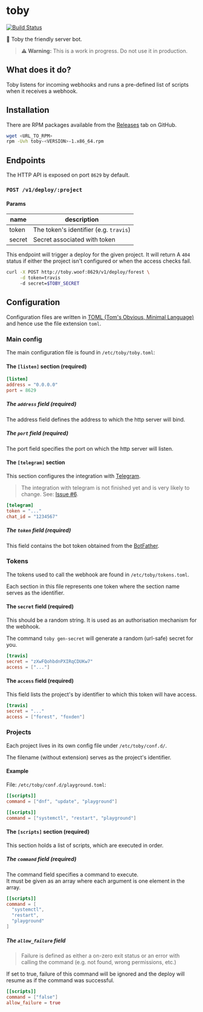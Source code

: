 # toby

[![Build Status](https://travis-ci.org/bash/toby.svg?branch=master)](https://travis-ci.org/bash/toby)

🤖 Toby the friendly server bot.

> **⚠️ Warning:** This is a work in progress. Do not use it in production.

## What does it do?

Toby listens for incoming webhooks and runs a pre-defined list of scripts when it receives a webhook.

## Installation

There are RPM packages available from the [Releases](https://github.com/bash/toby/releases) tab on GitHub.

```sh
wget <URL_TO_RPM>
rpm -Uvh toby-<VERSION>-1.x86_64.rpm
```

## Endpoints

The HTTP API is exposed on port `8629` by default.

### `POST /v1/deploy/:project`

#### Params

| **name** | **description**                        |
| -------- | -------------------------------------- |
| token    | The token's identifier (e.g. `travis`) |
| secret   | Secret associated with token           |

This endpoint will trigger a deploy for the given project. It will return A `404` status if either the project isn't configured or when the access checks fail.

```sh
curl -X POST http://toby.woof:8629/v1/deploy/forest \
     -d token=travis
     -d secret=$TOBY_SECRET
```


## Configuration

Configuration files are written in [TOML (Tom's Obvious, Minimal Language)](https://github.com/toml-lang/toml) and hence use the file extension `toml`.

### Main config

The main configuration file is found in `/etc/toby/toby.toml`:

#### The `[listen]` section (required)

```toml
[listen]
address = "0.0.0.0"
port = 8629
```

##### The `address` field (required)

The address field defines the address to which the http server will bind.

##### The `port` field (required)

The port field specifies the port on which the http server will listen.

#### The `[telegram]` section

This section configures the integration with [Telegram](https://www.telegram.org).

> The integration with telegram is not finished yet and is very likely to change. See: [Issue #6](https://github.com/bash/toby/issues/6).

```toml
[telegram]
token = "..."
chat_id = "1234567"
```

##### The `token` field (required)

This field contains the bot token obtained from the [BotFather](https://t.me/BotFather).

### Tokens

The tokens used to call the webhook are found in `/etc/toby/tokens.toml`.

Each section in this file represents one token where the section name serves as the identifier.

#### The `secret` field (required)

This should be a random string. It is used as an authorisation mechanism for the webhook.

The command `toby gen-secret` will generate a random (url-safe) secret for you.

```toml
[travis]
secret = "zXwFQohbdnPXIRqCDUKw7"
access = ["..."]
```

#### The `access` field (required)

This field lists the project's by identifier to which this token will have access.

```toml
[travis]
secret = "..."
access = ["forest", "foxden"]
```

### Projects

Each project lives in its own config file under `/etc/toby/conf.d/`.

The filename (without extension) serves as the project's identifier.

#### Example

File: `/etc/toby/conf.d/playground.toml`:
```toml
[[scripts]]
command = ["dnf", "update", "playground"]

[[scripts]]
command = ["systemctl", "restart", "playground"]
```

#### The `[scripts]` section (required)

This section holds a list of scripts, which are executed in order.

##### The `command` field (required)

The command field specifies a command to execute.  
It must be given as an array where each argument is one element in the array.

```toml
[[scripts]]
command = [
  "systemctl",
  "restart",
  "playground"
]
```

##### The `allow_failure` field

> Failure is defined as either a on-zero exit status or an error with calling the command (e.g. not found, wrong permissions, etc.)

If set to true, failure of this command will be ignored and the deploy will resume as if the command was successful.

```toml
[[scripts]]
command = ["false"]
allow_failure = true
```